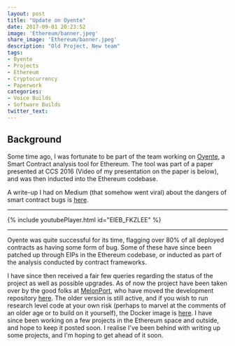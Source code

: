 ```yaml
---
layout: post
title: "Update on Oyente"
date: 2017-09-01 20:23:52
image: 'Ethereum/banner.jpeg'
share_image: 'Ethereum/banner.jpeg'
description: "Old Project, New team"
tags:
- Oyente
- Projects
- Ethereum
- Cryptocurrency
- Paperwork
categories:
- Voice Builds
- Software Builds
twitter_text:
---
```


## Background


Some time ago, I was fortunate to be part of the team working on [Oyente](https://oyente.github.io/benchmarks/), a Smart Contract analysis tool for Ethereum. The tool was part of a paper presented at CCS 2016 (Video of my presentation on the paper is below), and was then inducted into the Ethereum codebase.

A write-up I had on Medium (that somehow went viral) about the dangers of smart contract bugs is [here](https://medium.com/@hrishiolickel/why-smart-contracts-fail-undiscovered-bugs-and-what-we-can-do-about-them-119aa2843007).

----

{% include youtubePlayer.html id="EIEB_FKZLEE" %}

----

Oyente was quite successful for its time, flagging over 80% of all deployed contracts as having some form of bug. Some of these have since been patched up through EIPs in the Ethereum codebase, or inducted as part of the analysis conducted by contract frameworks.

I have since then received a fair few queries regarding the status of the project as well as possible upgrades. As of now the project have been taken over by the good folks at [MelonPort](https://melon.network/), who have moved the development repository [here](https://github.com/melonproject/oyente). The older version is still active, and if you wish to run research level code at your own risk (perhaps to marvel at the comments of an older age or to build on it yourself), the Docker image is [here](https://hub.docker.com/r/hrishioa/oyente/). I have since been working on a few projects in the Ethereum space and outside, and hope to keep it posted soon. I realise I've been behind with writing up some projects, and I'm hoping to get ahead of it soon.

